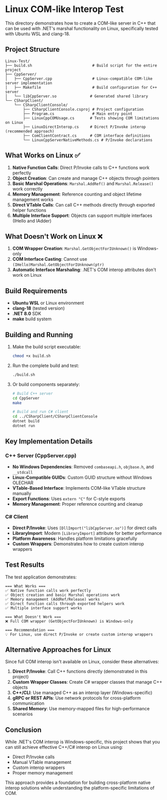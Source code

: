 # Linux COM-like Interop Test

This directory demonstrates how to create a COM-like server in C++ that can be used with .NET's marshal functionality on Linux, specifically tested with Ubuntu WSL and clang-18.

## Project Structure

```
Linux-Test/
├── build.sh                           # Build script for the entire project
├── CppServer/
│   ├── CppServer.cpp                  # Linux-compatible COM-like server implementation
│   ├── Makefile                       # Build configuration for C++ server
│   └── libCppServer.so               # Generated shared library
└── CSharpClient/
    └── CSharpClientConsole/
        ├── CSharpClientConsole.csproj # Project configuration
        ├── Program.cs                 # Main entry point
        ├── LinuxCppCOMUsage.cs       # Tests showing COM limitations on Linux
        ├── LinuxDirectInterop.cs     # Direct P/Invoke interop (recommended approach)
        ├── ComClientContract.cs      # COM interface definitions
        └── LinuxCppServerNativeMethods.cs # P/Invoke declarations
```

## What Works on Linux ✅

1. **Native Function Calls**: Direct P/Invoke calls to C++ functions work perfectly
2. **Object Creation**: Can create and manage C++ objects through pointers
3. **Basic Marshal Operations**: `Marshal.AddRef()` and `Marshal.Release()` work correctly
4. **Memory Management**: Reference counting and object lifetime management works
5. **Direct VTable Calls**: Can call C++ methods directly through exported helper functions
6. **Multiple Interface Support**: Objects can support multiple interfaces (IHello and IAdder)

## What Doesn't Work on Linux ❌

1. **COM Wrapper Creation**: `Marshal.GetObjectForIUnknown()` is Windows-only
2. **COM Interface Casting**: Cannot use `(IHello)Marshal.GetObjectForIUnknown(ptr)`
3. **Automatic Interface Marshaling**: .NET's COM interop attributes don't work on Linux

## Build Requirements

- **Ubuntu WSL** or Linux environment
- **clang-18** (tested version)
- **.NET 8.0** SDK
- **make** build system

## Building and Running

1. Make the build script executable:
   ```bash
   chmod +x build.sh
   ```

2. Run the complete build and test:
   ```bash
   ./build.sh
   ```

3. Or build components separately:
   ```bash
   # Build C++ server
   cd CppServer
   make
   
   # Build and run C# client
   cd ../CSharpClient/CSharpClientConsole
   dotnet build
   dotnet run
   ```

## Key Implementation Details

### C++ Server (CppServer.cpp)

- **No Windows Dependencies**: Removed `combaseapi.h`, `objbase.h`, and `__stdcall`
- **Linux-Compatible GUIDs**: Custom GUID structure without Windows OLECHAR
- **VTable-Based Interface**: Implements COM-like VTable structure manually
- **Export Functions**: Uses `extern "C"` for C-style exports
- **Memory Management**: Proper reference counting and cleanup

### C# Client

- **Direct P/Invoke**: Uses `[DllImport("libCppServer.so")]` for direct calls
- **LibraryImport**: Modern `[LibraryImport]` attribute for better performance
- **Platform Awareness**: Handles platform limitations gracefully
- **Custom Wrappers**: Demonstrates how to create custom interop wrappers

## Test Results

The test application demonstrates:

```
=== What Works ===
✅ Native function calls work perfectly
✅ Object creation and basic Marshal operations work  
✅ Memory management (AddRef/Release) works
✅ Direct function calls through exported helpers work
✅ Multiple interface support works

=== What Doesn't Work ===
❌ Full COM wrapper (GetObjectForIUnknown) is Windows-only

=== Recommendation ===
💡 For Linux, use direct P/Invoke or create custom interop wrappers
```

## Alternative Approaches for Linux

Since full COM interop isn't available on Linux, consider these alternatives:

1. **Direct P/Invoke**: Call C++ functions directly (demonstrated in this project)
2. **Custom Wrapper Classes**: Create C# wrapper classes that manage C++ objects
3. **C++/CLI**: Use managed C++ as an interop layer (Windows-specific)
4. **gRPC or REST APIs**: Use network protocols for cross-platform communication
5. **Shared Memory**: Use memory-mapped files for high-performance scenarios

## Conclusion

While .NET's COM interop is Windows-specific, this project shows that you can still achieve effective C++/C# interop on Linux using:

- Direct P/Invoke calls
- Manual VTable management  
- Custom interop wrappers
- Proper memory management

This approach provides a foundation for building cross-platform native interop solutions while understanding the platform-specific limitations of COM.
